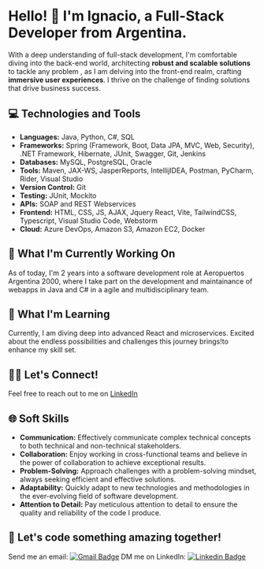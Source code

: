 
# Hello! 👋 I'm Ignacio, a Full-Stack Developer from Argentina.

With a deep understanding of full-stack development, I'm comfortable diving into the back-end world, architecting  **robust and scalable solutions** to tackle any problem , as I am delving into the front-end realm, crafting  **immersive user experiences**. I thrive on the challenge of finding solutions that drive business success.

## 💻 Technologies and Tools

- **Languages:** Java, Python, C#, SQL
- **Frameworks:** Spring (Framework, Boot, Data JPA, MVC, Web, Security), .NET Framework, Hibernate, JUnit, Swagger, Git, Jenkins
- **Databases:** MySQL, PostgreSQL, Oracle
- **Tools:** Maven, JAX-WS, JasperReports, IntellijIDEA, Postman, PyCharm, Rider, Visual Studio
- **Version Control:** Git
- **Testing:** JUnit, Mockito
- **APIs:** SOAP and REST Webservices
- **Frontend:** HTML, CSS, JS, AJAX, Jquery React, Vite, TailwindCSS, Typescript, Visual Studio Code, Webstorm
- **Cloud:** Azure DevOps, Amazon S3, Amazon EC2, Docker

## 🚀 What I'm Currently Working On

As of today, I'm 2 years into a software development role at Aeropuertos Argentina 2000, where I take part on the development and maintainance of webapps in Java and C# in a agile and multidisciplinary team.

## 🌱 What I'm Learning

Currently, I am diving deep into advanced React and microservices. Excited about the endless possibilities and challenges this journey brings!to enhance my skill set.

## 👯‍♂️ Let's Connect!

Feel free to reach out to me on [LinkedIn](https://www.linkedin.com/in/yourusername)

## 🌐 Soft Skills

- **Communication:** Effectively communicate complex technical concepts to both technical and non-technical stakeholders.
- **Collaboration:** Enjoy working in cross-functional teams and believe in the power of collaboration to achieve exceptional results.
- **Problem-Solving:** Approach challenges with a problem-solving mindset, always seeking efficient and effective solutions.
- **Adaptability:** Quickly adapt to new technologies and methodologies in the ever-evolving field of software development.
- **Attention to Detail:** Pay meticulous attention to detail to ensure the quality and reliability of the code I produce.


##  🚀 Let's code something amazing together!
Send me an email: [![Gmail Badge](https://img.shields.io/badge/Gmail-D14836?style=for-the-badge&logo=gmail&logoColor=white)](mailto:dignaciocassi@gmail.com) 
DM me on LinkedIn: [![Linkedin Badge](https://img.shields.io/badge/LinkedIn-0077B5?style=for-the-badge&logo=linkedin&logoColor=white)
](https://www.linkedin.com/in/daniel-ignacio-cassi-7504661b9/) 

